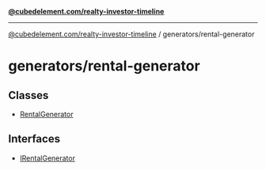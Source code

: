 [**@cubedelement.com/realty-investor-timeline**](../../index.md)

---

[@cubedelement.com/realty-investor-timeline](../../modules.md) / generators/rental-generator

# generators/rental-generator

## Classes

- [RentalGenerator](classes/RentalGenerator.md)

## Interfaces

- [IRentalGenerator](interfaces/IRentalGenerator.md)

